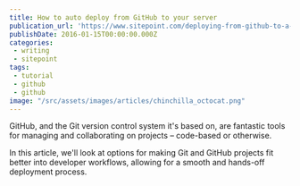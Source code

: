 ```yaml
---
title: How to auto deploy from GitHub to your server
publication_url: 'https://www.sitepoint.com/deploying-from-github-to-a-server/'
publishDate: 2016-01-15T00:00:00.000Z
categories:
 - writing
 - sitepoint
tags: 
 - tutorial
 - github
 - github
image: "/src/assets/images/articles/chinchilla_octocat.png"
---
```


GitHub, and the Git version control system it's based on, are fantastic tools for managing and collaborating on projects – code-based or otherwise.

In this article, we'll look at options for making Git and GitHub projects fit better into developer workflows, allowing for a smooth and hands-off deployment process.
